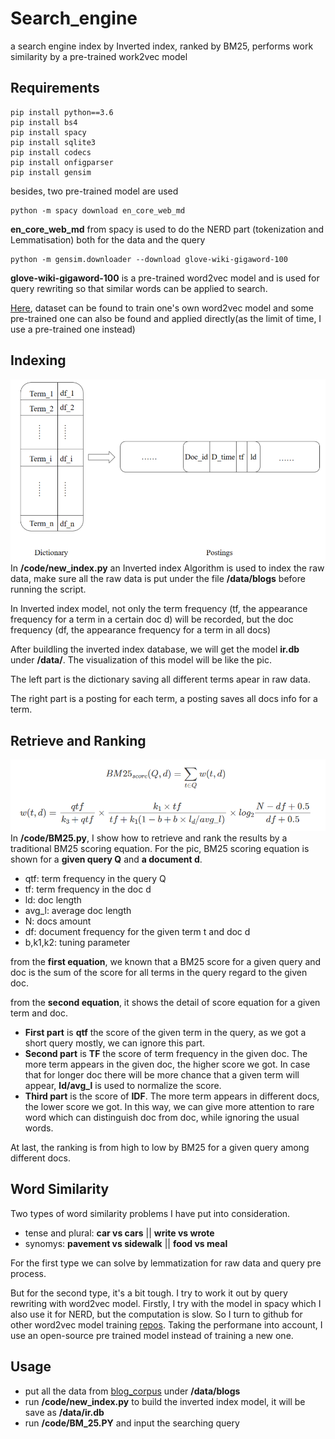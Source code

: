 # Search_engine
a search engine index by Inverted index, ranked by BM25, performs work similarity by a pre-trained work2vec model
## Requirements
```shell
pip install python==3.6
pip install bs4
pip install spacy
pip install sqlite3
pip install codecs
pip install onfigparser
pip install gensim
```
besides, two pre-trained model are used
```shell
python -m spacy download en_core_web_md
```
**en_core_web_md** from spacy is used to do the NERD part (tokenization and Lemmatisation) both for the data and the query
```shell
python -m gensim.downloader --download glove-wiki-gigaword-100
```
**glove-wiki-gigaword-100** is a pre-trained word2vec model and is used for query rewriting so that similar words can be applied to search. 

[Here](https://github.com/RaRe-Technologies/gensim-data), dataset can be found to train one's own word2vec model and some pre-trained one can also be found and applied directly(as the limit of time, I use a pre-trained one instead)




## Indexing
![](https://github.com/JiajingFang/Search_engine/blob/main/image/invertindex.png)
In **/code/new_index.py** an Inverted index Algorithm is used to index the raw data, make sure all the raw data is put under the file **/data/blogs** before running the script.

In Inverted index model, not only the term frequency (tf, the appearance frequency for a term in a certain doc d) will be recorded, but the doc frequency (df, the appearance frequency for a term in all docs) 

After buildling the inverted index database, we will get the model **ir.db** under **/data/**. The visualization of this model will be like the pic. 

The left part is the dictionary saving all different terms apear in raw data. 

The right part is a posting for each term, a posting saves all docs info for a term.


## Retrieve and Ranking
![](https://github.com/JiajingFang/Search_engine/blob/main/image/bm25.png)
In **/code/BM25.py**, I show how to retrieve and rank the results by a traditional BM25 scoring equation. For the pic, BM25 scoring equation is shown for a **given query Q** and **a document d**.

* qtf: term frequency in the query Q
* tf: term frequency in the doc d
* ld: doc length
* avg_l: average doc length
* N: docs amount
* df: document frequency for the given term t and doc d
* b,k1,k2: tuning parameter

from the **first equation**, we known that a BM25 score for a given query and doc is the sum of the score for all terms in the query regard to the given doc.

from the **second equation**, it shows the detail of score equation for a given term and doc. 
* **First part** is **qtf** the score of the given term in the query, as we got a short query mostly, we can ignore this part.
* **Second part** is **TF** the score of term frequency in the given doc. The more term appears in the given doc, the higher score we got. In case that for longer doc there will be more chance that a given term will appear,  **ld/avg_l** is used to normalize the score.
* **Third part** is the score of **IDF**. The more term appears in different docs, the lower score we got. In this way, we can give more attention to rare word which can distinguish doc from doc, while ignoring the usual words.

At last, the ranking is from high to low by BM25 for a given query among different docs.

## Word Similarity
Two types of word similarity problems I have put into consideration.
* tense and plural: **car vs cars** || **write vs wrote**
* synomys: **pavement vs sidewalk** || **food vs meal**

For the first type we can solve by lemmatization for raw data and query pre process.

But for the second type, it's a bit tough. I try to work it out by query rewriting with word2vec model. Firstly, I try with the model in spacy which I also use it for NERD, but the computation is slow. So I turn to github for other word2vec model training [repos](https://github.com/RaRe-Technologies/gensim-data). Taking the performane into account, I use an open-source pre trained model instead of training a new one.


## Usage
* put all the data from [blog_corpus](https://u.cs.biu.ac.il/~koppel/BlogCorpus.htm) under **/data/blogs**
* run **/code/new_index.py** to build the inverted index model, it will be save as **/data/ir.db**
* run **/code/BM_25.PY** and input the searching query
